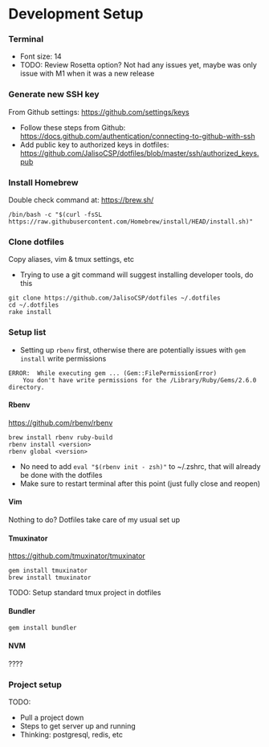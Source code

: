 # Development Setup

### Terminal

* Font size: 14
* TODO: Review Rosetta option? Not had any issues yet, maybe was only issue with M1 when it was a new release

### Generate new SSH key

From Github settings: https://github.com/settings/keys

* Follow these steps from Github: https://docs.github.com/authentication/connecting-to-github-with-ssh
* Add public key to authorized keys in dotfiles: https://github.com/JalisoCSP/dotfiles/blob/master/ssh/authorized_keys.pub

### Install Homebrew

Double check command at: https://brew.sh/

```
/bin/bash -c "$(curl -fsSL https://raw.githubusercontent.com/Homebrew/install/HEAD/install.sh)"
```

### Clone dotfiles

Copy aliases, vim & tmux settings, etc

* Trying to use a git command will suggest installing developer tools, do this

```
git clone https://github.com/JalisoCSP/dotfiles ~/.dotfiles
cd ~/.dotfiles
rake install
```

### Setup list

* Setting up `rbenv` first, otherwise there are potentially issues with `gem install` write permissions

```
ERROR:  While executing gem ... (Gem::FilePermissionError)
    You don't have write permissions for the /Library/Ruby/Gems/2.6.0 directory.
```

#### Rbenv

https://github.com/rbenv/rbenv

```
brew install rbenv ruby-build
rbenv install <version>
rbenv global <version>
```

* No need to add `eval "$(rbenv init - zsh)"` to ~/.zshrc, that will already be done with the dotfiles
* Make sure to restart terminal after this point (just fully close and reopen)

#### Vim

Nothing to do? Dotfiles take care of my usual set up

#### Tmuxinator

https://github.com/tmuxinator/tmuxinator

```
gem install tmuxinator
brew install tmuxinator
```

TODO: Setup standard tmux project in dotfiles

#### Bundler

```
gem install bundler
```

#### NVM

????

### Project setup

TODO:
* Pull a project down
* Steps to get server up and running
* Thinking: postgresql, redis, etc
